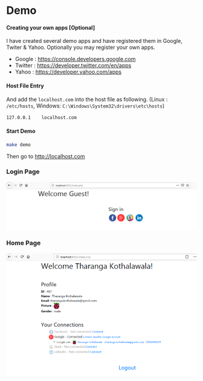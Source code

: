 
# Demo

#### Creating your own apps [Optional]

I have created several demo apps and have registered them in Google, Twiter & Yahoo.
Optionally you may register your own apps.

* Google : https://console.developers.google.com
* Twitter : https://developer.twitter.com/en/apps
* Yahoo : https://developer.yahoo.com/apps

#### Host File Entry

And add the `localhost.com` into the host file as following. (Linux : `/etc/hosts`, Windows: `C:\Windows\System32\drivers\etc\hosts`)

```bash
127.0.0.1    localhost.com
```

#### Start Demo
```bash
make demo
```

Then go to http://localhost.com

### Login Page

![](images/demo_before_login.PNG?raw=true)

### Home Page

![](images/demo_after_login.PNG?raw=true)
